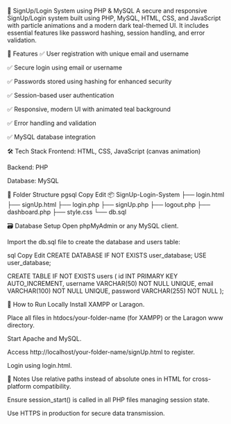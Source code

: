 🔐 SignUp/Login System using PHP & MySQL
A secure and responsive SignUp/Login system built using PHP, MySQL, HTML, CSS, and JavaScript with particle animations and a modern dark teal-themed UI. It includes essential features like password hashing, session handling, and error validation.



🚀 Features
✅ User registration with unique email and username

✅ Secure login using email or username

✅ Passwords stored using hashing for enhanced security

✅ Session-based user authentication

✅ Responsive, modern UI with animated teal background

✅ Error handling and validation

✅ MySQL database integration



🛠️ Tech Stack
Frontend: HTML, CSS, JavaScript (canvas animation)

Backend: PHP

Database: MySQL



📁 Folder Structure
pgsql
Copy
Edit
📦 SignUp-Login-System
├── login.html
├── signUp.html
├── login.php
├── signUp.php
├── logout.php
├── dashboard.php
├── style.css
└── db.sql


🗃️ Database Setup
Open phpMyAdmin or any MySQL client.

Import the db.sql file to create the database and users table:

sql
Copy
Edit
CREATE DATABASE IF NOT EXISTS user_database;
USE user_database;

CREATE TABLE IF NOT EXISTS users (
    id INT PRIMARY KEY AUTO_INCREMENT,
    username VARCHAR(50) NOT NULL UNIQUE,
    email VARCHAR(100) NOT NULL UNIQUE,
    password VARCHAR(255) NOT NULL
);



🧪 How to Run Locally
Install XAMPP or Laragon.

Place all files in htdocs/your-folder-name (for XAMPP) or the Laragon www directory.

Start Apache and MySQL.

Access http://localhost/your-folder-name/signUp.html to register.

Login using login.html.




📌 Notes
Use relative paths instead of absolute ones in HTML for cross-platform compatibility.

Ensure session_start() is called in all PHP files managing session state.

Use HTTPS in production for secure data transmission.
